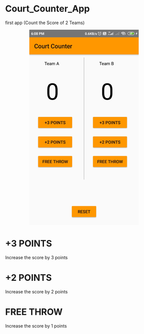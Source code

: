 # Court_Counter_App
first app (Count the Score of 2 Teams)

<p align="center">
  <img src="https://github.com/sudhir5595/Court_Counter_App/blob/master/courtcounter.jpg" width="350" title="App View">
</p>

# +3 POINTS 
  Increase the score by 3 points

# +2 POINTS 
  Increase the score by 2 points

# FREE THROW 
  Increase the score by 1 points
